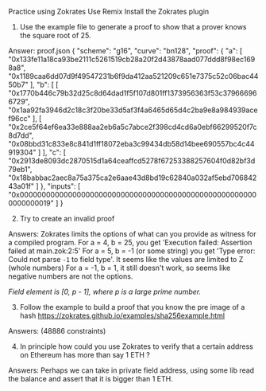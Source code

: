 Practice using Zokrates
Use Remix
Install the Zokrates plugin

1. Use the example file to generate a proof to show that a
prover knows the square root of 25.

Answer: proof.json
{
  "scheme": "g16",
  "curve": "bn128",
  "proof": {
    "a": [
      "0x133fe11a18ca93be2111c5261519cb28a20f2d43878aad077ddd8f98ec1698a8",
      "0x1189caa6dd07d9f49547231b6f9da412aa521209c651e7375c52c06bac4450b7"
    ],
    "b": [
      [
        "0x1770b446c79b32d25c8d64dad1f5f107d801ff1373956363f53c379666966729",
        "0x1aa92fa3946d2c18c3f20be33d5af3f4a6465d65d4c2ba9e8a984939acef96cc"
      ],
      [
        "0x2ce5f64ef6ea33e888aa2eb6a5c7abce2f398cd4cd6a0ebf66299520f7c8d7dd",
        "0x08bbd31c833e8c841d1ff18072eba3c99434db58d14bee690557bc4c44919304"
      ]
    ],
    "c": [
      "0x2913de8093dc2870515d1a64ceaffcd5278f67253388257604f0d82bf3d79eb1",
      "0x18babbac2aec8a75a375ca2e6aae43d8bd19c62840a032af5ebd70684243a01f"
    ]
  },
  "inputs": [
    "0x0000000000000000000000000000000000000000000000000000000000000019"
  ]
}

2. Try to create an invalid proof

Answers:
Zokrates limits the options of what can you provide as witness for a compiled program. 
For a = 4, b = 25, you get 'Execution failed: Assertion failed at main.zok:2:5'
For a = 5, b = -1 (or some string) you get 'Type error: Could not parse `-1` to field type'. It seems like the values are limited to Z (whole numbers)
For a = -1, b = 1, it still doesn't work, so seems like negative numbers are not the options.

*Field element is [0, p - 1], where p is a large prime number.*


3. Follow the example to build a proof that you know the pre image of a hash https://zokrates.github.io/examples/sha256example.html 

Answers:
(48886 constraints) 


4. In principle how could you use Zokrates to verify that a certain address on Ethereum has more than say 1 ETH ?

Answers:
Perhaps we can take in private field address, using some lib read the balance and assert that it is bigger than 1 ETH.


